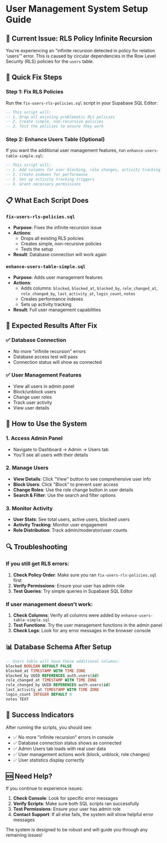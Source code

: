# User Management System Setup Guide

## 🚨 **Current Issue: RLS Policy Infinite Recursion**

You're experiencing an "infinite recursion detected in policy for relation 'users'" error. This is caused by circular dependencies in the Row Level Security (RLS) policies for the `users` table.

## 🔧 **Quick Fix Steps**

### Step 1: Fix RLS Policies
Run the `fix-users-rls-policies.sql` script in your Supabase SQL Editor:

```sql
-- This script will:
-- 1. Drop all existing problematic RLS policies
-- 2. Create simple, non-recursive policies
-- 3. Test the policies to ensure they work
```

### Step 2: Enhance Users Table (Optional)
If you want the additional user management features, run `enhance-users-table-simple.sql`:

```sql
-- This script will:
-- 1. Add columns for user blocking, role changes, activity tracking
-- 2. Create indexes for performance
-- 3. Set up activity tracking triggers
-- 4. Grant necessary permissions
```

## 📋 **What Each Script Does**

### `fix-users-rls-policies.sql`
- **Purpose**: Fixes the infinite recursion issue
- **Actions**:
  - Drops all existing RLS policies
  - Creates simple, non-recursive policies
  - Tests the setup
- **Result**: Database connection will work again

### `enhance-users-table-simple.sql`
- **Purpose**: Adds user management features
- **Actions**:
  - Adds columns: `blocked`, `blocked_at`, `blocked_by`, `role_changed_at`, `role_changed_by`, `last_activity_at`, `login_count`, `notes`
  - Creates performance indexes
  - Sets up activity tracking
- **Result**: Full user management capabilities

## 🎯 **Expected Results After Fix**

### ✅ **Database Connection**
- No more "infinite recursion" errors
- Database access test will pass
- Connection status will show as connected

### ✅ **User Management Features**
- View all users in admin panel
- Block/unblock users
- Change user roles
- Track user activity
- View user details

## 🚀 **How to Use the System**

### 1. **Access Admin Panel**
- Navigate to Dashboard → Admin → Users tab
- You'll see all users with their details

### 2. **Manage Users**
- **View Details**: Click "View" button to see comprehensive user info
- **Block Users**: Click "Block" to prevent user access
- **Change Roles**: Use the role change button in user details
- **Search & Filter**: Use the search and filter options

### 3. **Monitor Activity**
- **User Stats**: See total users, active users, blocked users
- **Activity Tracking**: Monitor user engagement
- **Role Distribution**: Track admin/moderator/user counts

## 🔍 **Troubleshooting**

### If you still get RLS errors:
1. **Check Policy Order**: Make sure you ran `fix-users-rls-policies.sql` first
2. **Verify Permissions**: Ensure your user has admin role
3. **Test Queries**: Try simple queries in Supabase SQL Editor

### If user management doesn't work:
1. **Check Columns**: Verify all columns were added by `enhance-users-table-simple.sql`
2. **Test Functions**: Try the user management functions in the admin panel
3. **Check Logs**: Look for any error messages in the browser console

## 📊 **Database Schema After Setup**

```sql
-- Users table will have these additional columns:
blocked BOOLEAN DEFAULT FALSE
blocked_at TIMESTAMP WITH TIME ZONE
blocked_by UUID REFERENCES auth.users(id)
role_changed_at TIMESTAMP WITH TIME ZONE
role_changed_by UUID REFERENCES auth.users(id)
last_activity_at TIMESTAMP WITH TIME ZONE
login_count INTEGER DEFAULT 0
notes TEXT
```

## 🎉 **Success Indicators**

After running the scripts, you should see:
- ✅ No more "infinite recursion" errors in console
- ✅ Database connection status shows as connected
- ✅ Admin Users tab loads with real user data
- ✅ User management actions work (block, unblock, role changes)
- ✅ User statistics display correctly

## 🆘 **Need Help?**

If you continue to experience issues:
1. **Check Console**: Look for specific error messages
2. **Verify Scripts**: Make sure both SQL scripts ran successfully
3. **Test Permissions**: Ensure your user has admin role
4. **Contact Support**: If all else fails, the system will show helpful error messages

The system is designed to be robust and will guide you through any remaining issues!

